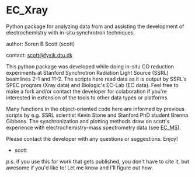 # EC_Xray
Python package for analyzing data from and assisting the development of electrochemistry with in-situ synchrotron techniques.


author: Soren B Scott (scott)

contact: scott@fysik.dtu.dk

This python package was developed while doing in-situ CO reduction experiments at Stanford Synchrotron Radiation Light Source (SSRL) beamlines 2-1 and 11-2. 
The scripts here read data as it is output by SSRL's SPEC program (Xray data) and Biologic's EC-Lab (EC data).
Feel free to make a fork and/or contact the developer for colaboration if you're interested in extension of the tools to other data types or platforms.

Many functions in the object-oriented code here are informed by previous scripts by e.g. SSRL scientist Kevin Stone and Stanford PhD student Brenna Gibbons. 
The synchronization and plotting methods draw on scott's experience with electrochemistry-mass spectrometry data (see <a href="https://github.com/ScottSoren/EC_MS">EC_MS</a>).

Please contact the developer with any questions or suggestions.
Enjoy!

- scott

p.s. if you use this for work that gets published, you don't have to cite it, but awesome if you'd like to! Let me know and I'll figure out how.

